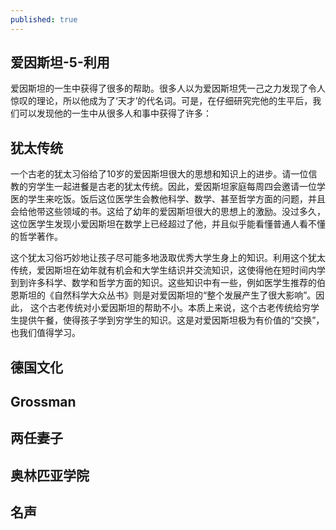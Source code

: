```yaml
---
published: true
---
```

## 爱因斯坦-5-利用

爱因斯坦的一生中获得了很多的帮助。很多人以为爱因斯坦凭一己之力发现了令人惊叹的理论，所以他成为了‘天才’的代名词。可是，在仔细研究完他的生平后，我们可以发现他的一生中从很多人和事中获得了许多：

## 犹太传统

一个古老的犹太习俗给了10岁的爱因斯坦很大的思想和知识上的进步。请一位信教的穷学生一起进餐是古老的犹太传统。因此，爱因斯坦家庭每周四会邀请一位学医的学生来吃饭。饭后这位医学生会教他科学、数学、甚至哲学方面的问题，并且会给他带这些领域的书。这给了幼年的爱因斯坦很大的思想上的激励。没过多久，这位医学生发现小爱因斯坦在数学上已经超过了他，并且似乎能看懂普通人看不懂的哲学著作。

这个犹太习俗巧妙地让孩子尽可能多地汲取优秀大学生身上的知识。利用这个犹太传统，爱因斯坦在幼年就有机会和大学生结识并交流知识，这使得他在短时间内学到到许多科学、数学和哲学方面的知识。这些知识中有一些，例如医学生推荐的伯恩斯坦的《自然科学大众丛书》则是对爱因斯坦的“整个发展产生了很大影响”。因此， 这个古老传统对小爱因斯坦的帮助不小。本质上来说，这个古老传统给穷学生提供午餐，使得孩子学到穷学生的知识。这是对爱因斯坦极为有价值的“交换”，也我们值得学习。

## 德国文化

## Grossman

## 两任妻子

## 奥林匹亚学院

## 名声
